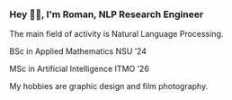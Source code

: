 ### Hey ✌🏻, I'm Roman, NLP Research Engineer
The main field of activity is Natural Language Processing.

BSc in Applied Mathematics NSU ’24

MSc in Artificial Intelligence ITMO ’26 
 
My hobbies are graphic design and film photography.
